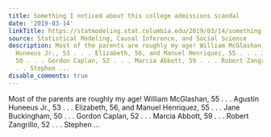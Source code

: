 ```yaml
---
title: Something I noticed about this college admissions scandal
date: '2019-03-14'
linkTitle: https://statmodeling.stat.columbia.edu/2019/03/14/something-i-noticed-about-this-college-admissions-scandal/
source: Statistical Modeling, Causal Inference, and Social Science
description: Most of the parents are roughly my age! William McGlashan, 55 . . . Agustin
  Huneeus Jr., 53 . . . Elizabeth, 56, and Manuel Henriquez, 55 . . . Jane Buckingham,
  50 . . . Gordon Caplan, 52 . . . Marcia Abbott, 59 . . . Robert Zangrillo, 52 .
  . . Stephen ...
disable_comments: true
---
```

Most of the parents are roughly my age! William McGlashan, 55 . . . Agustin Huneeus Jr., 53 . . . Elizabeth, 56, and Manuel Henriquez, 55 . . . Jane Buckingham, 50 . . . Gordon Caplan, 52 . . . Marcia Abbott, 59 . . . Robert Zangrillo, 52 . . . Stephen ...